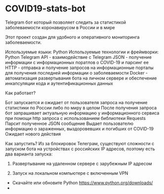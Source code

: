 # COVID19-stats-bot
Telegram бот который позволяет следить за статистикой заболеваемости коронавирусом в России и в мире 

Этот проект создан для удобного и оперативного мониторинга заболеваемости.

Используемые языки: Python
Используемые технологии и фреймворки: 
Python Telegram API - взаимодействие с Telegram
JSON - получение информации с информационных поратлов о COVID-19 и парсинг ее
HTTP - отправка и получение запросов на информационные порталы для получения последней информации о заболеваемости
Docker - автоматизация развертывания бота на личном сервере и обеспечение инкапсуляции кода и аутентификационных данных


Как работает?

Бот запускается и ожидает от пользователя запроса на получение статистики по России либо по миру в целом
После получения запроса бот запрашивает актуальную информацию у информационного сервиса при помощи http запроса с использованием библиотеки Requests
Парсит полученное JSON сообщение
Выдает пользователю информацию о зараженных, выздоровевших и погибших от COVID-19
Ожидает нового действия



Как запустить?
Из за блокировок Телеграм, существуют сложности с запуском бота на устройствах с российских IP адресов, поэтому есть два варианта запуска:

1) Развертывание на удаленном сервере с зарубежным IP адресом


2) Запуск на локальном компьютере с включенным VPN

 - Скачайте или обновите Python https://www.python.org/downloads/
 - 


